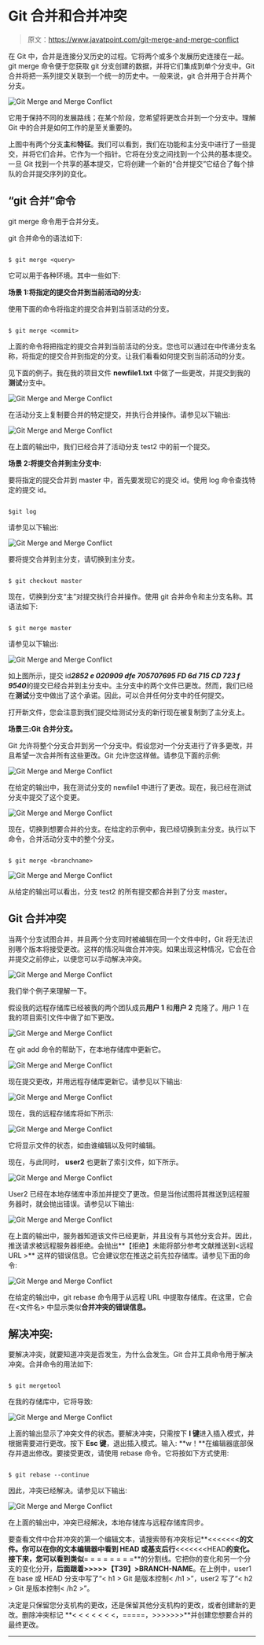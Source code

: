 # Git 合并和合并冲突

> 原文：<https://www.javatpoint.com/git-merge-and-merge-conflict>

在 Git 中，合并是连接分叉历史的过程。它将两个或多个发展历史连接在一起。git merge 命令便于您获取 git 分支创建的数据，并将它们集成到单个分支中。Git 合并将把一系列提交关联到一个统一的历史中。一般来说，git 合并用于合并两个分支。

![Git Merge and Merge Conflict](img/162844f08af5f38716b5fc61fef25242.png)

它用于保持不同的发展路线；在某个阶段，您希望将更改合并到一个分支中。理解 Git 中的合并是如何工作的是至关重要的。

上图中有两个分支**主**和**特征**。我们可以看到，我们在功能和主分支中进行了一些提交，并将它们合并。它作为一个指针。它将在分支之间找到一个公共的基本提交。一旦 Git 找到一个共享的基本提交，它将创建一个新的“合并提交”它结合了每个排队的合并提交序列的变化。

## “git 合并”命令

git merge 命令用于合并分支。

git 合并命令的语法如下:

```

$ git merge <query>

```

它可以用于各种环境。其中一些如下:

**场景 1:将指定的提交合并到当前活动的分支:**

使用下面的命令将指定的提交合并到当前活动的分支。

```

$ git merge <commit>

```

上面的命令将把指定的提交合并到当前活动的分支。您也可以通过在<commit>中传递分支名称，将指定的提交合并到指定的分支。让我们看看如何提交到当前活动的分支。</commit>

见下面的例子。我在我的项目文件 **newfile1.txt** 中做了一些更改，并提交到我的**测试**分支中。

![Git Merge and Merge Conflict](img/52ffd5a20354f92d5f61929d48904528.png)

在活动分支上复制要合并的特定提交，并执行合并操作。请参见以下输出:

![Git Merge and Merge Conflict](img/cabb7a251e53bfc455be94b28c5798f2.png)

在上面的输出中，我们已经合并了活动分支 test2 中的前一个提交。

**场景 2:将提交合并到主分支中:**

要将指定的提交合并到 master 中，首先要发现它的提交 id。使用 log 命令查找特定的提交 id。

```

$git log

```

请参见以下输出:

![Git Merge and Merge Conflict](img/efe3031229608b16fdc0d2fff7cb5b12.png)

要将提交合并到主分支，请切换到主分支。

```

$ git checkout master

```

现在，切换到分支“主”对提交执行合并操作。使用 git 合并命令和主分支名称。其语法如下:

```

$ git merge master

```

请参见以下输出:

![Git Merge and Merge Conflict](img/6385f2c513f19663b61fadf63c7913ba.png)

如上图所示，提交 id***2852 e 020909 dfe 705707695 FD 6d 715 CD 723 f 9540***的提交已经合并到主分支中。主分支中的两个文件已更改。然而，我们已经在**测试**分支中做出了这个承诺。因此，可以合并任何分支中的任何提交。

打开新文件，您会注意到我们提交给测试分支的新行现在被复制到了主分支上。

**场景三:Git 合并分支。**

Git 允许将整个分支合并到另一个分支中。假设您对一个分支进行了许多更改，并且希望一次合并所有这些更改。Git 允许您这样做。请参见下面的示例:

![Git Merge and Merge Conflict](img/8001113df3f10bae7826528fb644d775.png)

在给定的输出中，我在测试分支的 newfile1 中进行了更改。现在，我已经在测试分支中提交了这个变更。

![Git Merge and Merge Conflict](img/a4e0d590f4a79cd15abcf7dd34499961.png)

现在，切换到想要合并的分支。在给定的示例中，我已经切换到主分支。执行以下命令，合并活动分支中的整个分支。

```

$ git merge <branchname>

```

![Git Merge and Merge Conflict](img/595e5c910cc26495ce1192177f83cc1b.png)

从给定的输出可以看出，分支 test2 的所有提交都合并到了分支 master。

## Git 合并冲突

当两个分支试图合并，并且两个分支同时被编辑在同一个文件中时，Git 将无法识别哪个版本将接受更改。这样的情况叫做合并冲突。如果出现这种情况，它会在合并提交之前停止，以便您可以手动解决冲突。

![Git Merge and Merge Conflict](img/36499f75345bca793ce197be19e74b81.png)

我们举个例子来理解一下。

假设我的远程存储库已经被我的两个团队成员**用户 1** 和**用户 2** 克隆了。用户 1 在我的项目索引文件中做了如下更改。

![Git Merge and Merge Conflict](img/d62e334556138a256c7ff28dcc5c55fe.png)

在 git add 命令的帮助下，在本地存储库中更新它。

![Git Merge and Merge Conflict](img/8c51ff6eac6dc76aab4a6ee9c8a6a0ad.png)

现在提交更改，并用远程存储库更新它。请参见以下输出:

![Git Merge and Merge Conflict](img/96feb8d75280e2e65a2c0103d334446c.png)

现在，我的远程存储库将如下所示:

![Git Merge and Merge Conflict](img/fa9be5f44963e9b6218906a624cda87e.png)

它将显示文件的状态，如由谁编辑以及何时编辑。

现在，与此同时， **user2** 也更新了索引文件，如下所示。

![Git Merge and Merge Conflict](img/b4b6f60688e37a12a70149414c72fa75.png)

User2 已经在本地存储库中添加并提交了更改。但是当他试图将其推送到远程服务器时，就会抛出错误。请参见以下输出:

![Git Merge and Merge Conflict](img/97d5661b12213739a4525aba476ab58b.png)

在上面的输出中，服务器知道该文件已经更新，并且没有与其他分支合并。因此，推送请求被远程服务器拒绝。会抛出**【拒绝】未能将部分参考文献推送到<远程 URL >** 这样的错误信息。它会建议您在推送之前先拉存储库。请参见下面的命令:

![Git Merge and Merge Conflict](img/dfc1736ae25787e014b14d8ac93b3dd7.png)

在给定的输出中，git rebase 命令用于从远程 URL 中提取存储库。在这里，它会在<文件名> 中显示类似**合并冲突的错误信息。**

## 解决冲突:

要解决冲突，就要知道冲突是否发生，为什么会发生。Git 合并工具命令用于解决冲突。合并命令的用法如下:

```

$ git mergetool

```

在我的存储库中，它将导致:

![Git Merge and Merge Conflict](img/f996fc174957297933818774b1c7c35d.png)

上面的输出显示了冲突文件的状态。要解决冲突，只需按下 **I 键**进入插入模式，并根据需要进行更改。按下 **Esc 键**，退出插入模式。输入: **w！**在编辑器底部保存并退出修改。要接受更改，请使用 rebase 命令。它将按如下方式使用:

```

$ git rebase --continue

```

因此，冲突已经解决。请参见以下输出:

![Git Merge and Merge Conflict](img/a7dee811fe51dc1d54862a8e5c0871b4.png)

在上面的输出中，冲突已经解决，本地存储库与远程存储库同步。

要查看文件中合并冲突的第一个编辑文本，请搜索带有冲突标记**<<<<<<<**的文件。你可以在你的文本编辑器中看到 **HEAD** 或基支后行**<<<<<<<HEAD**的变化。接下来，您可以看到类似**= = = = = = = =**的分割线。它把你的变化和另一个分支的变化分开，**后面跟着>>>>>【T39】>BRANCH-NAME**。在上例中，user1 在 base 或 HEAD 分支中写了“< h1 > Git 是版本控制< /h1 >”，user2 写了“< h2 > Git 是版本控制< /h2 >”。

决定是只保留您分支机构的更改，还是保留其他分支机构的更改，或者创建新的更改。删除冲突标记 **< < < < < < <，=====，>>>>>>>**并创建您想要合并的最终更改。

* * *